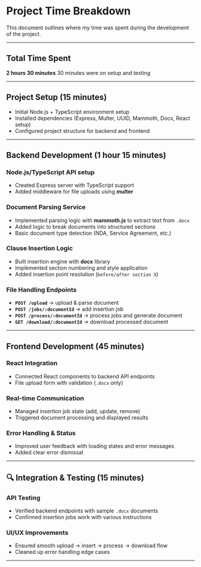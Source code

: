 # Project Time Breakdown

This document outlines where my time was spent during the development of the project.

---

## Total Time Spent

**2 hours 30 minutes**
30 minutes were on setup and testing

---

## Project Setup (15 minutes)

- Initial Node.js + TypeScript environment setup
- Installed dependencies (Express, Multer, UUID, Mammoth, Docx, React setup)
- Configured project structure for backend and frontend

---

## Backend Development (1 hour 15 minutes)

### Node.js/TypeScript API setup

- Created Express server with TypeScript support
- Added middleware for file uploads using **multer**

### Document Parsing Service

- Implemented parsing logic with **mammoth.js** to extract text from `.docx`
- Added logic to break documents into structured sections
- Basic document type detection (NDA, Service Agreement, etc.)

### Clause Insertion Logic

- Built insertion engine with **docx** library
- Implemented section numbering and style application
- Added insertion point resolution (`before/after section X`)

### File Handling Endpoints

- **`POST /upload`** → upload & parse document
- **`POST /jobs/:documentId`** → add insertion job
- **`POST /process/:documentId`** → process jobs and generate document
- **`GET /download/:documentId`** → download processed document

---

## Frontend Development (45 minutes)

### React Integration

- Connected React components to backend API endpoints
- File upload form with validation (`.docx` only)

### Real-time Communication

- Managed insertion job state (add, update, remove)
- Triggered document processing and displayed results

### Error Handling & Status

- Improved user feedback with loading states and error messages
- Added clear error dismissal

---

## 🔍 Integration & Testing (15 minutes)

### API Testing

- Verified backend endpoints with sample `.docx` documents
- Confirmed insertion jobs work with various instructions

### UI/UX Improvements

- Ensured smooth upload → insert → process → download flow
- Cleaned up error handling edge cases

---
